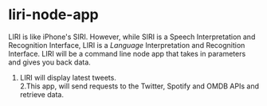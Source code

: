 # liri-node-app  <br/>

LIRI is like iPhone's SIRI. However, while SIRI is a Speech Interpretation and Recognition Interface, LIRI is a _Language_ Interpretation and Recognition Interface. LIRI will be a command line node app that takes in parameters and gives you back data.  <br/>

1. LIRI will display latest tweets.  <br/>
2.This app, will send requests to the Twitter, Spotify and OMDB APIs and retrieve data.  <br/>

